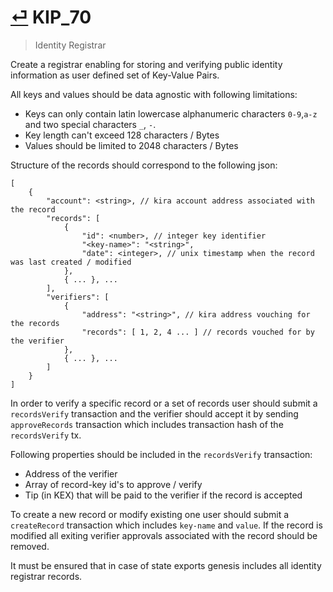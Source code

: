 # [⏎](README.md#Roadmap) KIP_70
> Identity Registrar

Create a registrar enabling for storing and verifying public identity information as user defined set of Key-Value Pairs.

All keys and values should be data agnostic with following limitations:
* Keys can only contain latin lowercase alphanumeric characters `0-9`,`a-z` and two special characters `_`, `-`.
* Key length can't exceed 128 characters / Bytes
* Values should be limited to 2048 characters / Bytes 

Structure of the records should correspond to the following json:

```
[
    {
        "account": <string>, // kira account address associated with the record
        "records": [
            {
                "id": <number>, // integer key identifier
                "<key-name>": "<string>",
                "date": <integer>, // unix timestamp when the record was last created / modified
            },
            { ... }, ...
        ],
        "verifiers": [
            { 
                "address": "<string>", // kira address vouching for the records
                "records": [ 1, 2, 4 ... ] // records vouched for by the verifier
            },
            { ... }, ...
        ]
    }
]
```

In order to verify a specific record or a set of records user should submit a `recordsVerify` transaction and the verifier should accept it by sending `approveRecords` transaction which includes transaction hash of the `recordsVerify` tx.

Following properties should be included in the `recordsVerify` transaction:
* Address of the verifier
* Array of record-key id's to approve / verify
* Tip (in KEX) that will be paid to the verifier if the record is accepted

To create a new record or modify existing one user should submit a `createRecord` transaction which includes `key-name` and `value`. If the record is modified all exiting verifier approvals associated with the record should be removed.

It must be ensured that in case of state exports genesis includes all identity registrar records.